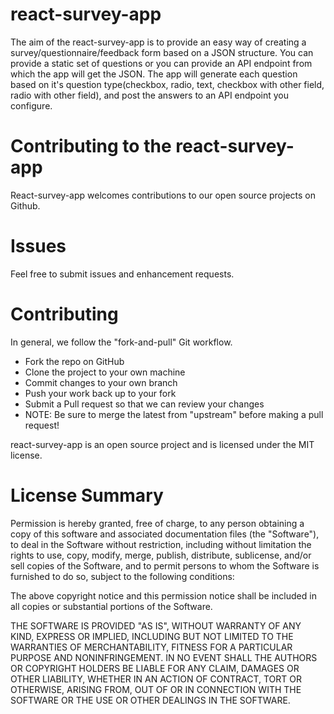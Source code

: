 # react-survey-app
The aim of the react-survey-app is to provide an easy way of creating a survey/questionnaire/feedback form based on a JSON structure. You can provide a static set of questions or you can provide an API endpoint from which the app will get the JSON. The app will generate  each question based on it's question type(checkbox, radio, text, checkbox with other field, radio with other field), and post the answers to an API endpoint you configure.


# Contributing to the react-survey-app
React-survey-app welcomes contributions to our open source projects on Github.

# Issues
Feel free to submit issues and enhancement requests.

# Contributing
In general, we follow the "fork-and-pull" Git workflow.

- Fork the repo on GitHub
- Clone the project to your own machine
- Commit changes to your own branch
- Push your work back up to your fork
- Submit a Pull request so that we can review your changes
- NOTE: Be sure to merge the latest from "upstream" before making a pull request!

react-survey-app is an open source project and is licensed under the MIT license.

# License Summary
Permission is hereby granted, free of charge, to any person obtaining a copy
of this software and associated documentation files (the "Software"), to deal
in the Software without restriction, including without limitation the rights
to use, copy, modify, merge, publish, distribute, sublicense, and/or sell
copies of the Software, and to permit persons to whom the Software is
furnished to do so, subject to the following conditions:

The above copyright notice and this permission notice shall be included in
all copies or substantial portions of the Software.

THE SOFTWARE IS PROVIDED "AS IS", WITHOUT WARRANTY OF ANY KIND, EXPRESS OR
IMPLIED, INCLUDING BUT NOT LIMITED TO THE WARRANTIES OF MERCHANTABILITY,
FITNESS FOR A PARTICULAR PURPOSE AND NONINFRINGEMENT. IN NO EVENT SHALL THE
AUTHORS OR COPYRIGHT HOLDERS BE LIABLE FOR ANY CLAIM, DAMAGES OR OTHER
LIABILITY, WHETHER IN AN ACTION OF CONTRACT, TORT OR OTHERWISE, ARISING FROM,
OUT OF OR IN CONNECTION WITH THE SOFTWARE OR THE USE OR OTHER DEALINGS IN
THE SOFTWARE.
